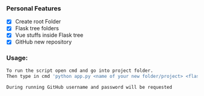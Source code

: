 ### Personal Features

- [x] Create root Folder
- [x] Flask tree folders
- [x] Vue stuffs inside Flask tree
- [x] GitHub new repository

### Usage:
```bash
To run the script open cmd and go into project folder.
Then type in cmd 'python app.py <name of your new folder/project> <flask?> <vue?>'

During running GitHub username and password will be requested
```

